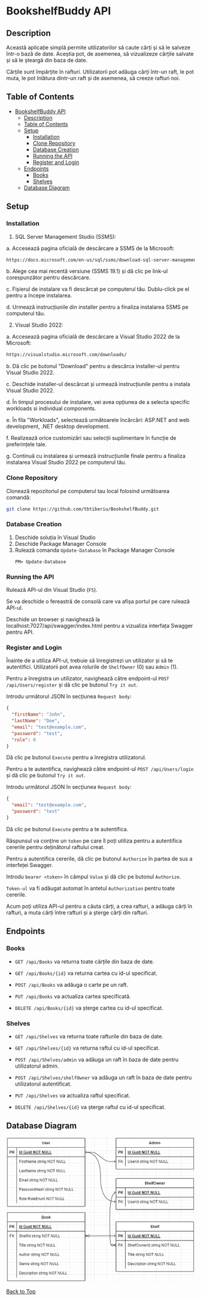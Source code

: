 # BookshelfBuddy API

## Description

Această aplicație simplă permite utilizatorilor să caute cărți și să le salveze într-o bază de date. Aceștia pot, de asemenea, să vizualizeze cărțile salvate și să le șteargă din baza de date.

Cărțile sunt împărțite în rafturi. Utilizatorii pot adăuga cărți într-un raft, le pot muta, le pot înlătura dintr-un raft și de asemenea, să creeze rafturi noi.

## Table of Contents

- [BookshelfBuddy API](#bookshelfbuddy-api)
  - [Description](#description)
  - [Table of Contents](#table-of-contents)
  - [Setup](#setup)
	- [Installation](#installation)
    - [Clone Repository](#clone-repository)
    - [Database Creation](#database-creation)
    - [Running the API](#running-the-api)
    - [Register and Login](#register-and-login)
  - [Endpoints](#endpoints)
    - [Books](#books)
    - [Shelves](#shelves)
  - [Database Diagram](#database-diagram)

## Setup

### Installation

1. SQL Server Management Studio (SSMS):

a. Accesează pagina oficială de descărcare a SSMS de la Microsoft:
```bash
https://docs.microsoft.com/en-us/sql/ssms/download-sql-server-management-studio-ssms
```

b. Alege cea mai recentă versiune (SSMS 19.1) și dă clic pe link-ul corespunzător pentru descărcare.

c. Fișierul de instalare va fi descărcat pe computerul tău. Dublu-click pe el pentru a începe instalarea.

d. Urmează instrucțiunile din installer pentru a finaliza instalarea SSMS pe computerul tău.


2. Visual Studio 2022:

a. Accesează pagina oficială de descărcare a Visual Studio 2022 de la Microsoft:
```bash
https://visualstudio.microsoft.com/downloads/
````

b. Dă clic pe butonul "Download" pentru a descărca installer-ul pentru Visual Studio 2022.

c. Deschide installer-ul descărcat și urmează instrucțiunile pentru a instala Visual Studio 2022.

d. În timpul procesului de instalare, vei avea opțiunea de a selecta  specific workloads si individual components.

e. În fila "Workloads", selectează următoarele încărcări: ASP.NET and web development, .NET desktop development.

f. Realizează orice customizări sau selecții suplimentare în funcție de preferințele tale.

g. Continuă cu instalarea și urmează instrucțiunile finale pentru a finaliza instalarea Visual Studio 2022 pe computerul tău.


### Clone Repository

Clonează repozitoriul pe computerul tau local folosind următoarea comandă:

```bash
git clone https://github.com/tbtiberiu/BookshelfBuddy.git
```

### Database Creation

1. Deschide soluția în Visual Studio
2. Deschide Package Manager Console
3. Rulează comanda `Update-Database` în Package Manager Console
   ```
   PM> Update-Database
   ```

### Running the API

Rulează API-ul din Visual Studio (`F5`).

Se va deschide o fereastră de consolă care va afișa portul pe care rulează API-ul.

Deschide un browser și navighează la localhost:7027/api/swagger/index.html pentru a vizualiza interfața Swagger pentru API.

### Register and Login

Înainte de a utiliza API-ul, trebuie să înregistrezi un utilizator și să te autentifici. Utilizatorii pot avea rolurile de `ShelfOwner` (0) sau `Admin` (1).

Pentru a înregistra un utilizator, navighează către endpoint-ul `POST /api/Users/register` și dă clic pe butonul `Try it out`.

Introdu următorul JSON în secțiunea `Request body`:

```json
{
  "firstName": "John",
  "lastName": "Doe",
  "email": "test@example.com",
  "password": "test",
  "role": 0
}
```

Dă clic pe butonul `Execute` pentru a înregistra utilizatorul.

Pentru a te autentifica, navighează către endpoint-ul `POST /api/Users/login` și dă clic pe butonul `Try it out`.

Introdu următorul JSON în secțiunea `Request body`:

```json
{
  "email": "test@example.com",
  "password": "test"
}
```

Dă clic pe butonul `Execute` pentru a te autentifica.

Răspunsul va conține un `token` pe care îl poți utiliza pentru a autentifica cererile pentru deținătorul raftului creat.

Pentru a autentifica cererile, dă clic pe butonul `Authorize` în partea de sus a interfeței Swagger.

Introdu `bearer <token>` în câmpul `Value` și dă clic pe butonul `Authorize`.

`Token-ul` va fi adăugat automat în antetul `Authorization` pentru toate cererile.

Acum poți utiliza API-ul pentru a căuta cărți, a crea rafturi, a adăuga cărți în rafturi, a muta cărți între rafturi și a șterge cărți din rafturi.

## Endpoints

### Books

- `GET /api/Books` va returna toate cărțile din baza de date.

- `GET /api/Books/{id}` va returna cartea cu id-ul specificat.

- `POST /api/Books` va adăuga o carte pe un raft.

- `PUT /api/Books` va actualiza cartea specificată.

- `DELETE /api/Books/{id}` va șterge cartea cu id-ul specificat.

### Shelves

- `GET /api/Shelves` va returna toate rafturile din baza de date.

- `GET /api/Shelves/{id}` va returna raftul cu id-ul specificat.

- `POST /api/Shelves/admin` va adăuga un raft în baza de date pentru utilizatorul admin.

- `POST /api/Shelves/shelfOwner` va adăuga un raft în baza de date pentru utilizatorul autentificat.

- `PUT /api/Shelves` va actualiza raftul specificat.

- `DELETE /api/Shelves/{id}` va șterge raftul cu id-ul specificat.

## Database Diagram

![Database Diagram](./BookshelfBuddyDBDiagram.png)

[Back to Top](#bookshelfbuddy-api)
